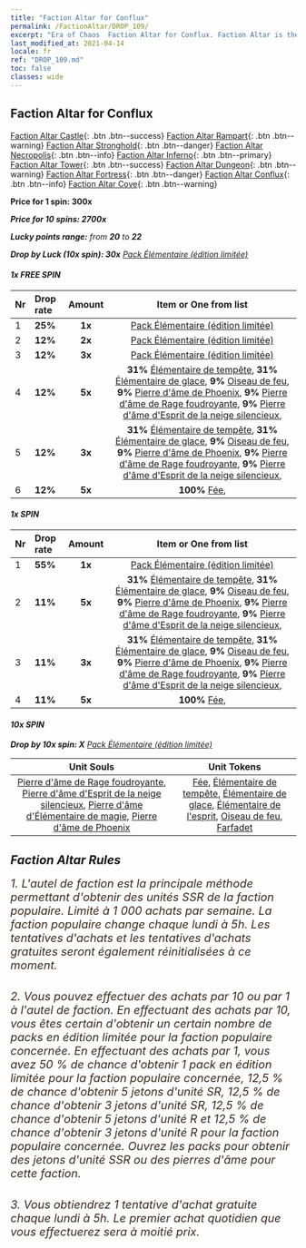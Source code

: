 ```yaml
---
title: "Faction Altar for Conflux"
permalink: /FactionAltar/DROP_109/
excerpt: "Era of Chaos  Faction Altar for Conflux. Faction Altar is the primary method for obtaining SSR units from the popular faction. Limited to 1,000 purchases each week. The popular faction changes at 05:00 every Monday. Purchase attempts and free purchase attempts will also reset then."
last_modified_at: 2021-04-14
locale: fr
ref: "DROP_109.md"
toc: false
classes: wide
---
```


##  Faction Altar for **Conflux**

  [Faction Altar Castle](/fr/FactionAltar/DROP_101/){: .btn .btn--success} [Faction Altar Rampart](/fr/FactionAltar/DROP_102/){: .btn .btn--warning} [Faction Altar Stronghold](/fr/FactionAltar/DROP_103/){: .btn .btn--danger} [Faction Altar Necropolis](/fr/FactionAltar/DROP_104/){: .btn .btn--info} [Faction Altar Inferno](/fr/FactionAltar/DROP_105/){: .btn .btn--primary} [Faction Altar Tower](/fr/FactionAltar/DROP_106/){: .btn .btn--success} [Faction Altar Dungeon](/fr/FactionAltar/DROP_107/){: .btn .btn--warning} [Faction Altar Fortress](/fr/FactionAltar/DROP_108/){: .btn .btn--danger} [Faction Altar Conflux](/fr/FactionAltar/DROP_109/){: .btn .btn--info} [Faction Altar Cove](/fr/FactionAltar/DROP_112/){: .btn .btn--warning} 

  **Price for 1 spin: 300x** <i class="fas fa-gem"/>

  **Price for 10 spins: 2700x** <i class="fas fa-gem"/>

  **Lucky points range:** from **20** to **22**

  **Drop by Luck (10x spin): 30x** [Pack Élémentaire (édition limitée)](/fr/Items/con_2106/)

####  1x FREE SPIN 

  |    Nr    |  Drop rate  |  Amount   |   Item or One from list  |
  |:---------|:------------|:---------:|:------------------------:|
  | 1 | **25%** | **1x** | [Pack Élémentaire (édition limitée)](/fr/Items/con_2106/) |
  | 2 | **12%** | **2x** | [Pack Élémentaire (édition limitée)](/fr/Items/con_2106/) |
  | 3 | **12%** | **3x** | [Pack Élémentaire (édition limitée)](/fr/Items/con_2106/) |
  | 4 | **12%** | **5x** |  **31%** [Élémentaire de tempête](/fr/Items/unt_263/),  **31%** [Élémentaire de glace](/fr/Items/unt_264/),  **9%** [Oiseau de feu](/fr/Items/unt_268/),  **9%** [Pierre d'âme de Phoenix](/fr/Items/unt_348/),  **9%** [Pierre d'âme de Rage foudroyante](/fr/Items/unt_344/),  **9%** [Pierre d'âme d'Esprit de la neige silencieux](/fr/Items/unt_345/),  |
  | 5 | **12%** | **3x** |  **31%** [Élémentaire de tempête](/fr/Items/unt_263/),  **31%** [Élémentaire de glace](/fr/Items/unt_264/),  **9%** [Oiseau de feu](/fr/Items/unt_268/),  **9%** [Pierre d'âme de Phoenix](/fr/Items/unt_348/),  **9%** [Pierre d'âme de Rage foudroyante](/fr/Items/unt_344/),  **9%** [Pierre d'âme d'Esprit de la neige silencieux](/fr/Items/unt_345/),  |
  | 6 | **12%** | **5x** |  **100%** [Fée](/fr/Items/unt_262/),  |


####  1x SPIN 

  |    Nr    |  Drop rate  |  Amount   |   Item or One from list  |
  |:---------|:------------|:---------:|:------------------------:|
  | 1 | **55%** | **1x** | [Pack Élémentaire (édition limitée)](/fr/Items/con_2106/) |
  | 2 | **11%** | **5x** |  **31%** [Élémentaire de tempête](/fr/Items/unt_263/),  **31%** [Élémentaire de glace](/fr/Items/unt_264/),  **9%** [Oiseau de feu](/fr/Items/unt_268/),  **9%** [Pierre d'âme de Phoenix](/fr/Items/unt_348/),  **9%** [Pierre d'âme de Rage foudroyante](/fr/Items/unt_344/),  **9%** [Pierre d'âme d'Esprit de la neige silencieux](/fr/Items/unt_345/),  |
  | 3 | **11%** | **3x** |  **31%** [Élémentaire de tempête](/fr/Items/unt_263/),  **31%** [Élémentaire de glace](/fr/Items/unt_264/),  **9%** [Oiseau de feu](/fr/Items/unt_268/),  **9%** [Pierre d'âme de Phoenix](/fr/Items/unt_348/),  **9%** [Pierre d'âme de Rage foudroyante](/fr/Items/unt_344/),  **9%** [Pierre d'âme d'Esprit de la neige silencieux](/fr/Items/unt_345/),  |
  | 4 | **11%** | **5x** |  **100%** [Fée](/fr/Items/unt_262/),  |


####  10x SPIN 

  **Drop by 10x spin: X** [Pack Élémentaire (édition limitée)](/fr/Items/con_2106/)

  |    Unit Souls    |  Unit Tokens  |
  |:----------------:|:-------------:|
  | [Pierre d'âme de Rage foudroyante](/fr/Items/unt_344/), [Pierre d'âme d'Esprit de la neige silencieux](/fr/Items/unt_345/), [Pierre d'âme d'Élémentaire de magie](/fr/Items/unt_347/), [Pierre d'âme de Phoenix](/fr/Items/unt_348/) | [Fée](/fr/Items/unt_262/), [Élémentaire de tempête](/fr/Items/unt_263/), [Élémentaire de glace](/fr/Items/unt_264/), [Élémentaire de l'esprit](/fr/Items/unt_267/), [Oiseau de feu](/fr/Items/unt_268/), [Farfadet](/fr/Items/unt_270/) |



## Faction Altar Rules

  <span style="color: #3c2a1e;font-size:20px">1. L'autel de faction est la principale méthode permettant d'obtenir des unités SSR de la faction populaire. Limité à 1 000 achats par semaine. La faction populaire change chaque lundi à 5h. Les tentatives d'achats et les tentatives d'achats gratuites seront également réinitialisées à ce moment. </span><br/>

<br/>  <span style="color: #3c2a1e;font-size:20px">2. Vous pouvez effectuer des achats par 10 ou par 1 à l'autel de faction. En effectuant des achats par 10, vous êtes certain d'obtenir un certain nombre de packs en édition limitée pour la faction populaire concernée. En effectuant des achats par 1, vous avez 50 % de chance d'obtenir 1 pack en édition limitée pour la faction populaire concernée, 12,5 % de chance d'obtenir 5 jetons d'unité SR, 12,5 % de chance d'obtenir 3 jetons d'unité SR, 12,5 % de chance d'obtenir 5 jetons d'unité R et 12,5 % de chance d'obtenir 3 jetons d'unité R pour la faction populaire concernée. Ouvrez les packs pour obtenir des jetons d'unité SSR ou des pierres d'âme pour cette faction.</span><br/>

<br/>  <span style="color: #3c2a1e;font-size:20px">3. Vous obtiendrez 1 tentative d'achat gratuite chaque lundi à 5h. Le premier achat quotidien que vous effectuerez sera à moitié prix.</span><br/>

<br/>